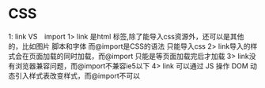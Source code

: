 # CSS 
1: link VS　import 
  1> link 是html 标签,除了能导入css资源外，还可以是其他的，比如图片 脚本和字体 而@import是CSS的语法 只能导入css
  2> link导入的样式会在页面加载的同时加载，而@import 只能是等页面加载完后才加载
  3> link没有浏览器兼容问题，而@import不兼容ie5以下
  4> link 可以通过 JS 操作 DOM 动态引入样式表改变样式，而@import不可以